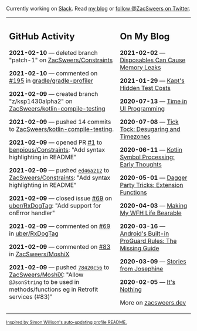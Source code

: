 Currently working on [Slack](https://slack.com/). Read [my blog](https://zacsweers.dev/) or [follow @ZacSweers on Twitter](https://twitter.com/ZacSweers).

<table><tr><td valign="top" width="60%">

## GitHub Activity
<!-- githubActivity starts -->
**2021-02-10** — deleted branch "patch-1" on [ZacSweers/Constraints](https://api.github.com/repos/ZacSweers/Constraints)

**2021-02-10** — commented on [#195](https://github.com/gradle/gradle-profiler/issues/195#issuecomment-776500459) in [gradle/gradle-profiler](https://api.github.com/repos/gradle/gradle-profiler)

**2021-02-09** — created branch "z/ksp1430alpha2" on [ZacSweers/kotlin-compile-testing](https://api.github.com/repos/ZacSweers/kotlin-compile-testing)

**2021-02-09** — pushed 14 commits to [ZacSweers/kotlin-compile-testing](https://api.github.com/repos/ZacSweers/kotlin-compile-testing).

**2021-02-09** — opened PR [#1](https://api.github.com/repos/benpious/Constraints/pulls/1) to [benpious/Constraints](https://api.github.com/repos/benpious/Constraints): "Add syntax highlighting in README"

**2021-02-09** — pushed [`ed46a212`](https://github.com/ZacSweers/Constraints/commit/ed46a2129b37ad93981c0703b8bcc03092134692) to [ZacSweers/Constraints](https://api.github.com/repos/ZacSweers/Constraints): "Add syntax highlighting in README"

**2021-02-09** — closed issue [#69](https://api.github.com/repos/uber/RxDogTag/issues/69) on [uber/RxDogTag](https://api.github.com/repos/uber/RxDogTag): "Add support for onError handler"

**2021-02-09** — commented on [#69](https://github.com/uber/RxDogTag/issues/69#issuecomment-776197223) in [uber/RxDogTag](https://api.github.com/repos/uber/RxDogTag)

**2021-02-09** — commented on [#83](https://github.com/ZacSweers/MoshiX/pull/83#issuecomment-776176469) in [ZacSweers/MoshiX](https://api.github.com/repos/ZacSweers/MoshiX)

**2021-02-09** — pushed [`78420c56`](https://github.com/ZacSweers/MoshiX/commit/78420c5692ed8cd690a73d1699223c69a4dfa963) to [ZacSweers/MoshiX](https://api.github.com/repos/ZacSweers/MoshiX): "Allow `@JsonString` to be used in methods/functions eg in Retrofit services (#83)"
<!-- githubActivity ends -->
</td><td valign="top" width="40%">

## On My Blog
<!-- blog starts -->
**2021-02-02** — [Disposables Can Cause Memory Leaks](https://www.zacsweers.dev/disposables-can-cause-memory-leaks/)

**2021-01-29** — [Kapt's Hidden Test Costs](https://www.zacsweers.dev/kapts-hidden-test-costs/)

**2020-07-13** — [Time in UI Programming](https://www.zacsweers.dev/time-in-ui/)

**2020-07-08** — [Tick Tock: Desugaring and Timezones](https://www.zacsweers.dev/ticktock-desugaring-timezones/)

**2020-06-11** — [Kotlin Symbol Processing: Early Thoughts](https://www.zacsweers.dev/kotlin-symbol-processor-early-thoughts/)

**2020-05-01** — [Dagger Party Tricks: Extension Functions](https://www.zacsweers.dev/dagger-party-tricks-extension-functions/)

**2020-04-03** — [Making My WFH Life Bearable](https://www.zacsweers.dev/making-wfh-life-bearable/)

**2020-03-16** — [Android's Built-in ProGuard Rules: The Missing Guide](https://www.zacsweers.dev/android-proguard-rules/)

**2020-03-09** — [Stories from Josephine](https://www.zacsweers.dev/stories-from-josephine/)

**2020-02-05** — [It's Nothing](https://www.zacsweers.dev/its-nothing/)
<!-- blog ends -->
More on [zacsweers.dev](https://zacsweers.dev/)
</td></tr></table>

<sub><a href="https://simonwillison.net/2020/Jul/10/self-updating-profile-readme/">Inspired by Simon Willison's auto-updating profile README.</a></sub>